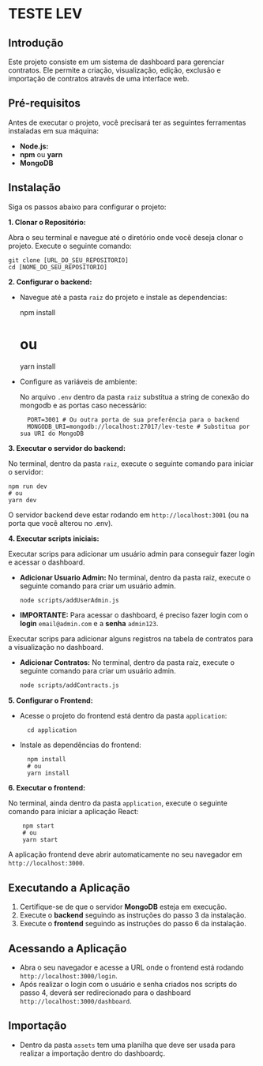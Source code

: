 # TESTE LEV

## Introdução

Este projeto consiste em um sistema de dashboard para gerenciar contratos. Ele permite a criação, visualização, edição, exclusão e importação de contratos através de uma interface web.

## Pré-requisitos

Antes de executar o projeto, você precisará ter as seguintes ferramentas instaladas em sua máquina:

* **Node.js:**
* **npm** ou **yarn**
* **MongoDB**

## Instalação

Siga os passos abaixo para configurar o projeto:

**1. Clonar o Repositório:**

Abra o seu terminal e navegue até o diretório onde você deseja clonar o projeto. Execute o seguinte comando:

    git clone [URL_DO_SEU_REPOSITORIO]
    cd [NOME_DO_SEU_REPOSITORIO]

**2. Configurar o backend:**

* Navegue até a pasta `raiz` do projeto e instale as dependencias:

    npm install
    # ou
    yarn install

* Configure as variáveis de ambiente:

    No arquivo `.env` dentro da pasta `raiz` substitua a string de conexão do mongodb e as portas caso necessário:

        PORT=3001 # Ou outra porta de sua preferência para o backend
        MONGODB_URI=mongodb://localhost:27017/lev-teste # Substitua por sua URI do MongoDB

**3. Executar o servidor do backend:**

No terminal, dentro da pasta `raiz`, execute o seguinte comando para iniciar o servidor:

    npm run dev
    # ou
    yarn dev

O servidor backend deve estar rodando em `http://localhost:3001` (ou na porta que você alterou no .env).

**4. Executar scripts iniciais:**

Executar scrips para adicionar um usuário admin para conseguir fazer login e acessar o dashboard.

* **Adicionar Usuario Admin:** No terminal, dentro da pasta raiz, execute o seguinte comando para criar um usuário admin.

    ```bash
    node scripts/addUserAdmin.js
    ```
* **IMPORTANTE:** Para acessar o dashboard, é preciso fazer login com o **login** `email@admin.com` e a **senha** `admin123`.

Executar scrips para adicionar alguns registros na tabela de contratos para a visualização no dashboard.

* **Adicionar Contratos:** No terminal, dentro da pasta raiz, execute o seguinte comando para criar um usuário admin.

    ```bash
    node scripts/addContracts.js
    ```

**5. Configurar o Frontend:**

* Acesse o projeto do frontend está dentro da pasta `application`:

        cd application

* Instale as dependências do frontend:

        npm install
        # ou
        yarn install

**6. Executar o frontend:**

No terminal, ainda dentro da pasta `application`, execute o seguinte comando para iniciar a aplicação React:

        npm start
        # ou
        yarn start

A aplicação frontend deve abrir automaticamente no seu navegador em `http://localhost:3000`.

## Executando a Aplicação

1.  Certifique-se de que o servidor **MongoDB** esteja em execução.
2.  Execute o **backend** seguindo as instruções do passo 3 da instalação.
3.  Execute o **frontend** seguindo as instruções do passo 6 da instalação.

## Acessando a Aplicação

* Abra o seu navegador e acesse a URL onde o frontend está rodando `http://localhost:3000/login`.
* Após realizar o login com o usuário e senha criados nos scripts do passo 4, deverá ser redirecionado para o dashboard `http://localhost:3000/dashboard`.

## Importação

* Dentro da pasta `assets` tem uma planilha que deve ser usada para realizar a importação dentro do dashboardç.
